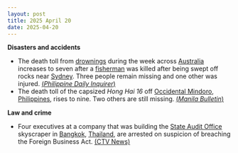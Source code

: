 ```yaml
---
layout: post
title: 2025 April 20
date: 2025-04-20
---
```



**Disasters and accidents**

* The death toll from [drownings](https://en.wikipedia.org/wiki/Drowning "Drowning") during the week across [Australia](https://en.wikipedia.org/wiki/Australia "Australia") increases to seven after a [fisherman](https://en.wikipedia.org/wiki/Fisherman "Fisherman") was killed after being swept off rocks near [Sydney](https://en.wikipedia.org/wiki/Sydney "Sydney"). Three people remain missing and one other was injured. [(*Philippine Daily Inquirer*)](https://globalnation.inquirer.net/273313/six-drowning-deaths-as-huge-waves-hit-australian-coast)
* The death toll of the capsized *Hong Hai 16* off [Occidental Mindoro](https://en.wikipedia.org/wiki/Occidental_Mindoro "Occidental Mindoro"), [Philippines](https://en.wikipedia.org/wiki/Philippines "Philippines"), rises to nine. Two others are still missing. [(*Manila Bulletin*)](https://mb.com.ph/2025/4/20/death-toll-from-capsized-sand-carrier-hits-7)

**Law and crime**

* Four executives at a company that was building the [State Audit Office](https://en.wikipedia.org/wiki/State_Audit_Office_%28Thailand%29 "State Audit Office (Thailand)") skyscraper in [Bangkok](https://en.wikipedia.org/wiki/Bangkok "Bangkok"), [Thailand](https://en.wikipedia.org/wiki/Thailand "Thailand"), are arrested on suspicion of breaching the Foreign Business Act. [(CTV News)](https://www.ctvnews.ca/world/article/chinese-executive-linked-to-bangkok-building-collapse-arrested/)
